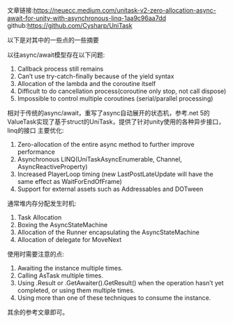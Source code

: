 文章链接:https://neuecc.medium.com/unitask-v2-zero-allocation-async-await-for-unity-with-asynchronous-linq-1aa9c96aa7dd
github:https://github.com/Cysharp/UniTask

以下是对其中的一些点的一些摘要

以往async/await模型存在以下问题:
1. Callback process still remains
2. Can’t use try-catch-finally because of the yield syntax
3. Allocation of the lambda and the coroutine itself
4. Difficult to do cancellation process(coroutine only stop, not call dispose)
5. Impossible to control multiple coroutines (serial/parallel processing)


相对于传统的async/await，重写了async自动展开的状态机，参考.net 5的ValueTask实现了基于struct的UniTask，提供了针对unity使用的各种异步接口，linq的接口
主要优化:
1. Zero-allocation of the entire async method to further improve performance
2. Asynchronous LINQ(UniTaskAsyncEnumerable, Channel, AsyncReactiveProperty)
3. Increased PlayerLoop timing (new LastPostLateUpdate will have the same effect as WaitForEndOfFrame)
4. Support for external assets such as Addressables and DOTween

通常堆内存分配发生时机:
1. Task Allocation
2. Boxing the AsyncStateMachine
3. Allocation of the Runner encapsulating the AsyncStateMachine
4. Allocation of delegate for MoveNext

使用时需要注意的点:
1. Awaiting the instance multiple times.
2. Calling AsTask multiple times.
3. Using .Result or .GetAwaiter().GetResult() when the operation hasn’t yet completed, or using them multiple times.
4. Using more than one of these techniques to consume the instance.

其余的参考文章即可。